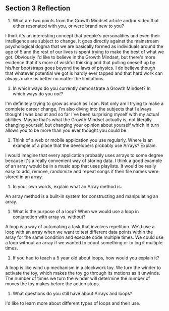 ## Section 3 Reflection

1. What are two points from the Growth Mindset article and/or video that either resonated with you, or were brand new to you?

I think it's an interesting concept that people's personalities and even their intelligence are subject to change.  It goes directly against the mainstream psychological dogma that we are basically formed as individuals around the age of 5 and the rest of our lives is spent trying to make the best of what we got.  Obviously I'd like to believe in the Growth Mindset, but there's more evidence that it's more of wishful thinking and that pulling oneself up by his/her bootstraps goes beyond the laws of physics.  I do believe though that whatever potential we got is hardly ever tapped and that hard work can always make us better no matter the limitations.

1. In which ways do you currently demonstrate a Growth Mindset? In which ways do you _not_?

I'm definitely trying to grow as much as I can.  Not only am I trying to make a complete career change, I'm also diving into the subjects that I always thought I was bad at and so far I've been surprising myself with my actual abilities.  Maybe that's what the Growth Mindset actually is, not literally changing yourself, but changing your opinion about yourself which in turn allows you to be more than you ever thought you could be.

1. Think of a web or mobile application you use regularly. Where is an example of a place that the developers probably use Arrays? Explain.

I would imagine that every application probably uses arrays to some degree because it's a really convenient way of storing data.  I think a good example of an array would be in a music app that uses playlists.  It would be really easy to add, remove, randomize and repeat songs if their file names were stored in an array.

1. In your own words, explain what an Array method is.

An array method is a built-in system for constructing and manipulating an array.

1. What is the purpose of a loop? When we would use a loop in conjunction with array vs. without?

A loop is a way of automating a task that involves repetition.  We'd use a loop with an array when we want to test different data points within the array for the same condition and execute code multiple times. We could use a loop without an array if we wanted to count something or to log it multiple times.

1. If you had to teach a 5 year old about loops, how would you explain it?

A loop is like wind up mechanism in a clockwork toy.  We turn the winder to activate the toy, which makes the toy go through its motions as it unwinds.  The number of times we turn the winder will determine the number of moves the toy makes before the action stops.

1. What questions do you still have about Arrays and loops?

I'd like to learn more about different types of loops and their use.
